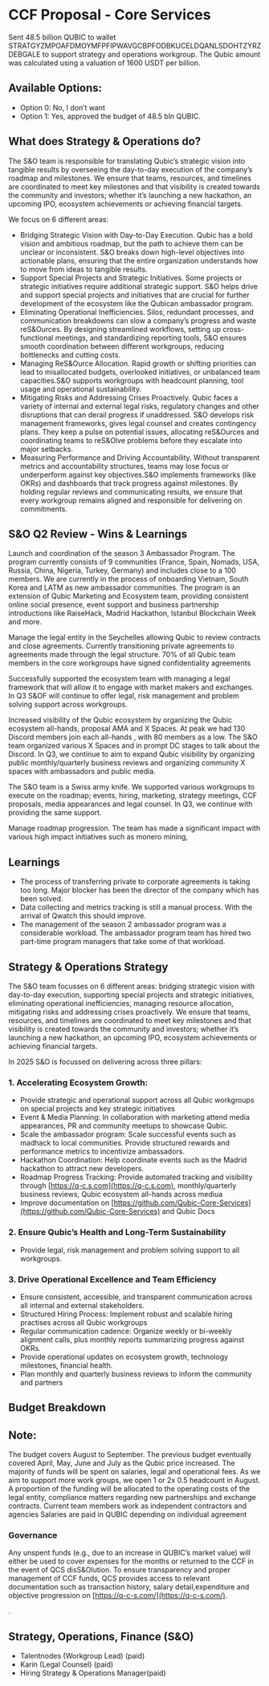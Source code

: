 # CCF Proposal - Core Services 

Sent 48.5 billion QUBIC to wallet STRATGYZMPOAFDMOYMFPFIPWAVGCBPFODBKUCELDQANLSDOHTZYRZDEBGALE to support strategy and operations workgroup. The Qubic amount was calculated using a valuation of 1600 USDT per billion.

## Available Options:

* Option 0: No, I don’t want
* Option 1: Yes, approved the budget of 48.5 bln QUBIC.

## What does Strategy & Operations do?

The S&O team is responsible for translating Qubic’s strategic vision into tangible results by overseeing the day-to-day execution of the company’s roadmap and milestones. We ensure that teams, resources, and timelines are coordinated to meet key milestones and that visibility is created towards the community and investors; whether it’s launching a new hackathon, an upcoming IPO, ecosystem achievements or achieving financial targets.

We focus on 6 different areas:

* Bridging Strategic Vision with Day-to-Day Execution. Qubic has a bold vision and ambitious roadmap, but the path to achieve them can be unclear or inconsistent. S\&O breaks down high-level objectives into actionable plans, ensuring that the entire organization understands how to move from ideas to tangible results.
* Support Special Projects and Strategic Initiatives. Some projects or strategic initiatives require additional strategic support. S\&O helps drive and support special projects and initiatives that are crucial for further development of the ecosystem like the Qubican ambassador program.
* Eliminating Operational Inefficiencies. Silos, redundant processes, and communication breakdowns can slow a company’s progress and waste reS\&Ources. By designing streamlined workflows, setting up cross-functional meetings, and standardizing reporting tools, S\&O ensures smooth coordination between different workgroups, reducing bottlenecks and cutting costs.
* Managing ReS\&Ource Allocation. Rapid growth or shifting priorities can lead to misallocated budgets, overlooked initiatives, or unbalanced team capacities.S\&O supports workgroups with headcount planning, tool usage and operational sustainability.
* Mitigating Risks and Addressing Crises Proactively. Qubic faces a variety of internal and external legal risks, regulatory changes and other disruptions that can derail progress if unaddressed. S\&O develops risk management frameworks, gives legal counsel and creates contingency plans. They keep a pulse on potential issues, allocating reS\&Ources and coordinating teams to reS\&Olve problems before they escalate into major setbacks.
* Measuring Performance and Driving Accountability. Without transparent metrics and accountability structures, teams may lose focus or underperform against key objectives.S\&O implements frameworks (like OKRs) and dashboards that track progress against milestones. By holding regular reviews and communicating results, we ensure that every workgroup remains aligned and responsible for delivering on commitments.

## S\&O Q2 Review - Wins & Learnings

Launch and coordination of the season 3 Ambassador Program. The program currently consists of 9 communities (France, Spain, Nomads, USA, Russia, China, Nigeria, Turkey, Germany) and includes close to a 100 members. We are currently in the process of onboarding Vietnam, South Korea and LATM as new ambassador communities. The program is an extension of Qubic Marketing and Ecosystem team, providing consistent online social presence, event support and business partnership introductions like RaiseHack, Madrid Hackathon, Istanbul Blockchain Week and more.

Manage the legal entity in the Seychelles allowing Qubic to review contracts and close agreements. Currently transitioning private agreements to agreements made through the legal structure. 70% of all Qubic team members in the core workgroups have signed confidentiality agreements

Successfully supported the ecosystem team with managing a legal framework that will allow it to engage with market makers and exchanges. In Q3 S\&OF will continue to offer legal, risk management and problem solving support across workgroups.

Increased visibility of the Qubic ecosystem by organizing the Qubic ecosystem all-hands, proposal AMA and X Spaces. At peak we had 130 Discord members join each all-hands , with 80 members as a low. The S\&O team organized various X Spaces and in prompt DC stages to talk about the Discord. In Q3, we continue to aim to expand Qubic visibility by organizing public monthly/quarterly business reviews and organizing community X spaces with ambassadors and public media.

The S\&O team is a Swiss army knife. We supported various workgroups to execute on the roadmap; events, hiring, marketing, strategy meetings, CCF proposals, media appearances and legal counsel. In Q3, we continue with providing the same support.

Manage roadmap progression. The team has made a significant impact with various high impact initiatives such as monero mining,

## Learnings

* The process of transferring private to corporate agreements is taking too long. Major blocker has been the director of the company which has been solved.
* Data collecting and metrics tracking is still a manual process. With the arrival of Qwatch this should improve.
* The management of the season 2 ambassador program was a considerable workload. The ambassador program team has hired two part-time program managers that take some of that workload.

## Strategy & Operations Strategy

The S\&O team focusses on 6 different areas: bridging strategic vision with day-to-day execution, supporting special projects and strategic initiatives, eliminating operational inefficiencies, managing resource allocation, mitigating risks and addressing crises proactively. We ensure that teams, resources, and timelines are coordinated to meet key milestones and that visibility is created towards the community and investors; whether it’s launching a new hackathon, an upcoming IPO, ecosystem achievements or achieving financial targets.

In 2025 S\&O is focussed on delivering across three pillars:

### 1. Accelerating Ecosystem Growth:

* Provide strategic and operational support across all Qubic workgroups on special projects and key strategic initiatives
* Event & Media Planning: In collaboration with marketing attend media appearances, PR and community meetups to showcase Qubic.
* Scale the ambassador program: Scale successful events such as madhack to local communities. Provide structured rewards and performance metrics to incentivize ambassadors.
* Hackathon Coordination: Help coordinate events such as the Madrid hackathon to attract new developers.
* Roadmap Progress Tracking: Provide automated tracking and visibility through [https://q-c.s.com](https://q-c.s.com), monthly/quarterly business reviews, Qubic ecosystem all-hands across mediua
* Improve documentation on [https://github.com/Qubic-Core-Services](https://github.com/Qubic-Core-Services) and Qubic Docs

### 2. Ensure Qubic’s Health and Long-Term Sustainability

* Provide legal, risk management and problem solving support to all workgroups.

### 3. Drive Operational Excellence and Team Efficiency

* Ensure consistent, accessible, and transparent communication across all internal and external stakeholders.
* Structured Hiring Process: Implement robust and scalable hiring practises across all Qubic workgroups
* Regular communication cadence: Organize weekly or bi-weekly alignment calls, plus monthly reports summarizing progress against OKRs.
* Provide operational updates on ecosystem growth, technology milestones, financial health.
* Plan monthly and quarterly business reviews to inform the community and partners

## Budget Breakdown

## Note:

The budget covers August to September. The previous budget eventually covered April, May, June and July as the Qubic price increased.
The majority of funds will be spent on salaries, legal and operational fees. As we aim to support more work groups, we open 1 or 2x 0.5 headcount in August. A proportion of the funding will be allocated to the operating costs of the legal entity, compliance matters regarding new partnerships and exchange contracts.
Current team members work as independent contractors and agencies
Salaries are paid in QUBIC depending on individual agreement

### Governance

Any unspent funds (e.g., due to an increase in QUBIC’s market value) will either be used to cover expenses for the months or returned to the CCF in the event of QCS disS\&Olution.
To ensure transparency and proper management of CCF funds, QCS provides access to relevant documentation such as transaction history, salary detail,expenditure and objective progression on [https://q-c-s.com/](https://q-c-s.com/).

.

## Strategy, Operations, Finance (S\&O)

* Talentnodes (Workgroup Lead) (paid)
* Karin (Legal Counsel) (paid)
* Hiring Strategy & Operations Manager(paid)
